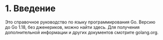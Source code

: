 
# 1. Введение
Это справочное руководство по языку программирования Go. Версию до Go 1.18, без дженериков, можно найти здесь.
Для получения дополнительной информации и других документов смотрите golang.org.

